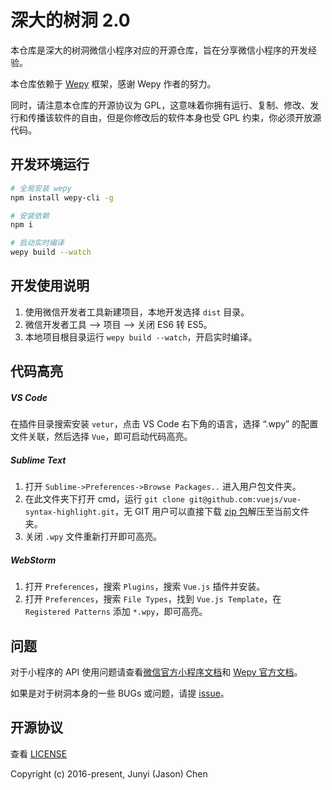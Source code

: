 # 深大的树洞 2.0

本仓库是深大的树洞微信小程序对应的开源仓库，旨在分享微信小程序的开发经验。

本仓库依赖于 [Wepy](https://github.com/wepyjs/wepy) 框架，感谢 Wepy 作者的努力。

同时，请注意本仓库的开源协议为 GPL，这意味着你拥有运行、复制、修改、发行和传播该软件的自由，但是你修改后的软件本身也受 GPL 约束，你必须开放源代码。

## 开发环境运行

```bash
# 全局安装 wepy
npm install wepy-cli -g

# 安装依赖
npm i

# 启动实时编译
wepy build --watch
```

## 开发使用说明

 1. 使用微信开发者工具新建项目，本地开发选择 `dist` 目录。
 2. 微信开发者工具 --> 项目 --> 关闭 ES6 转 ES5。
 3. 本地项目根目录运行 `wepy build --watch`，开启实时编译。

## 代码高亮

##### VS Code

在插件目录搜索安装 `vetur`，点击 VS Code 右下角的语言，选择 “.wpy” 的配置文件关联，然后选择 `Vue`，即可启动代码高亮。

##### Sublime Text

 1. 打开 `Sublime->Preferences->Browse Packages..` 进入用户包文件夹。
 2. 在此文件夹下打开 cmd，运行 `git clone git@github.com:vuejs/vue-syntax-highlight.git`，无 GIT 用户可以直接下载 [zip 包](https://github.com/vuejs/vue-syntax-highlight/archive/master.zip)解压至当前文件夹。
 3. 关闭 `.wpy` 文件重新打开即可高亮。

##### WebStorm

1. 打开 `Preferences`，搜索 `Plugins`，搜索 `Vue.js` 插件并安装。
2. 打开 `Preferences`，搜索 `File Types`，找到 `Vue.js Template`，在 `Registered Patterns` 添加 `*.wpy`，即可高亮。

## 问题

对于小程序的 API 使用问题请查看[微信官方小程序文档](https://mp.weixin.qq.com/debug/wxadoc/dev/)和 [Wepy 官方文档](https://wepyjs.github.io/wepy/#/)。

如果是对于树洞本身的一些 BUGs 或问题，请提 [issue](https://github.com/jas0ncn/szushudong/issues)。

## 开源协议
查看 [LICENSE](https://github.com/jas0ncn/szushudong/blob/master/LICENSE)

Copyright (c) 2016-present, Junyi (Jason) Chen